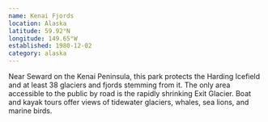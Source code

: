 ```yaml
---
name: Kenai Fjords
location: Alaska
latitude: 59.92°N
longitude: 149.65°W
established: 1980-12-02
category: alaska
---
```


Near Seward on the Kenai Peninsula, this park protects the Harding Icefield and at least 38 glaciers and fjords stemming from it. The only area accessible to the public by road is the rapidly shrinking Exit Glacier. Boat and kayak tours offer views of tidewater glaciers, whales, sea lions, and marine birds.
